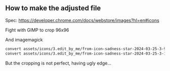 ## How to make the adjusted file

Spec: https://developer.chrome.com/docs/webstore/images?hl=en#icons

Fight with GIMP to crop 96x96

And imagemagick

```bash
convert assets/icons/3.edit_by_me/from-icon-sadness-star-2024-03-25-3-96.png -gravity center -background white -extent 128x128 assets/icons/3.edit_by_me/from-icon-sadness-star-2024-03-25-3-128x128.png
convert assets/icons/3.edit_by_me/from-icon-sadness-star-2024-03-25-3-128x128.png -transparent white assets/icons/3.edit_by_me/from-icon-sadness-star-2024-03-25-3-128x128-t.png
```

But the cropping is not perfect, having ugly edge...
